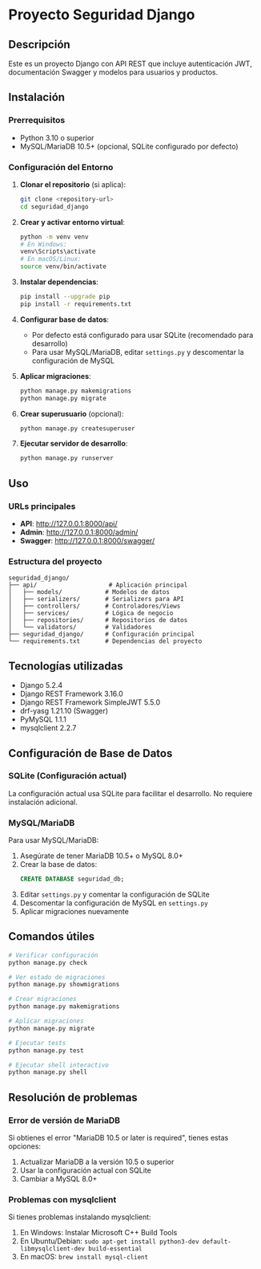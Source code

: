 # Proyecto Seguridad Django

## Descripción
Este es un proyecto Django con API REST que incluye autenticación JWT, documentación Swagger y modelos para usuarios y productos.

## Instalación

### Prerrequisitos
- Python 3.10 o superior
- MySQL/MariaDB 10.5+ (opcional, SQLite configurado por defecto)

### Configuración del Entorno

1. **Clonar el repositorio** (si aplica):
   ```bash
   git clone <repository-url>
   cd seguridad_django
   ```

2. **Crear y activar entorno virtual**:
   ```bash
   python -m venv venv
   # En Windows:
   venv\Scripts\activate
   # En macOS/Linux:
   source venv/bin/activate
   ```

3. **Instalar dependencias**:
   ```bash
   pip install --upgrade pip
   pip install -r requirements.txt
   ```

4. **Configurar base de datos**:
   - Por defecto está configurado para usar SQLite (recomendado para desarrollo)
   - Para usar MySQL/MariaDB, editar `settings.py` y descomentar la configuración de MySQL

5. **Aplicar migraciones**:
   ```bash
   python manage.py makemigrations
   python manage.py migrate
   ```

6. **Crear superusuario** (opcional):
   ```bash
   python manage.py createsuperuser
   ```

7. **Ejecutar servidor de desarrollo**:
   ```bash
   python manage.py runserver
   ```

## Uso

### URLs principales
- **API**: http://127.0.0.1:8000/api/
- **Admin**: http://127.0.0.1:8000/admin/
- **Swagger**: http://127.0.0.1:8000/swagger/

### Estructura del proyecto
```
seguridad_django/
├── api/                    # Aplicación principal
│   ├── models/            # Modelos de datos
│   ├── serializers/       # Serializers para API
│   ├── controllers/       # Controladores/Views
│   ├── services/          # Lógica de negocio
│   ├── repositories/      # Repositorios de datos
│   └── validators/        # Validadores
├── seguridad_django/      # Configuración principal
└── requirements.txt       # Dependencias del proyecto
```

## Tecnologías utilizadas
- Django 5.2.4
- Django REST Framework 3.16.0
- Django REST Framework SimpleJWT 5.5.0
- drf-yasg 1.21.10 (Swagger)
- PyMySQL 1.1.1
- mysqlclient 2.2.7

## Configuración de Base de Datos

### SQLite (Configuración actual)
La configuración actual usa SQLite para facilitar el desarrollo. No requiere instalación adicional.

### MySQL/MariaDB
Para usar MySQL/MariaDB:

1. Asegúrate de tener MariaDB 10.5+ o MySQL 8.0+
2. Crear la base de datos:
   ```sql
   CREATE DATABASE seguridad_db;
   ```
3. Editar `settings.py` y comentar la configuración de SQLite
4. Descomentar la configuración de MySQL en `settings.py`
5. Aplicar migraciones nuevamente

## Comandos útiles

```bash
# Verificar configuración
python manage.py check

# Ver estado de migraciones
python manage.py showmigrations

# Crear migraciones
python manage.py makemigrations

# Aplicar migraciones
python manage.py migrate

# Ejecutar tests
python manage.py test

# Ejecutar shell interactivo
python manage.py shell
```

## Resolución de problemas

### Error de versión de MariaDB
Si obtienes el error "MariaDB 10.5 or later is required", tienes estas opciones:
1. Actualizar MariaDB a la versión 10.5 o superior
2. Usar la configuración actual con SQLite
3. Cambiar a MySQL 8.0+

### Problemas con mysqlclient
Si tienes problemas instalando mysqlclient:
1. En Windows: Instalar Microsoft C++ Build Tools
2. En Ubuntu/Debian: `sudo apt-get install python3-dev default-libmysqlclient-dev build-essential`
3. En macOS: `brew install mysql-client`
